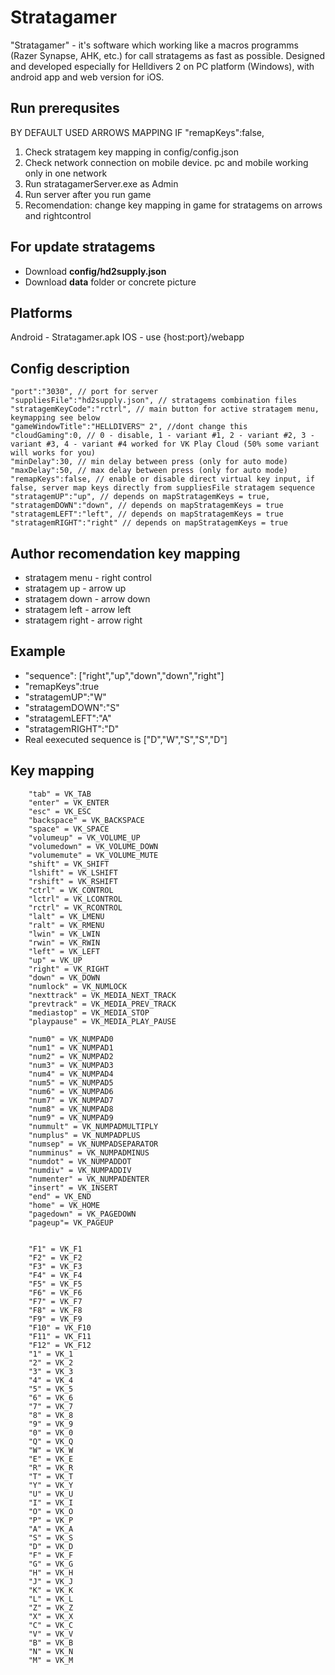 # Stratagamer
"Stratagamer" - it's software which working like a macros programms (Razer Synapse, AHK, etc.) for call stratagems as fast as possible.
Designed and developed especially for Helldivers 2 on PC platform (Windows), with android app and web version for iOS. 

## Run prerequsites

BY DEFAULT USED ARROWS MAPPING IF "remapKeys":false,

1. Check stratagem key mapping in config/config.json
2. Check network connection on mobile device. pc and mobile working only in one network
3. Run stratagamerServer.exe as Admin
4. Run server after you run game
5. Recomendation: change key mapping in game for stratagems on arrows and rightcontrol

## For update stratagems

- Download **config/hd2supply.json**
- Download **data** folder or concrete picture

## Platforms

Android - Stratagamer.apk
IOS - use {host:port}/webapp

## Config description

```
"port":"3030", // port for server
"suppliesFile":"hd2supply.json", // stratagems combination files
"stratagemKeyCode":"rctrl", // main button for active stratagem menu, keymapping see below
"gameWindowTitle":"HELLDIVERS™ 2", //dont change this
"cloudGaming":0, // 0 - disable, 1 - variant #1, 2 - variant #2, 3 - variant #3, 4 - variant #4 worked for VK Play Cloud (50% some variant will works for you)
"minDelay":30, // min delay between press (only for auto mode)
"maxDelay":50, // max delay between press (only for auto mode)
"remapKeys":false, // enable or disable direct virtual key input, if false, server map keys directly from suppliesFile stratagem sequence 
"stratagemUP":"up", // depends on mapStratagemKeys = true, 
"stratagemDOWN":"down", // depends on mapStratagemKeys = true
"stratagemLEFT":"left", // depends on mapStratagemKeys = true
"stratagemRIGHT":"right" // depends on mapStratagemKeys = true
```
## Author recomendation key mapping

- stratagem menu - right control
- stratagem up - arrow up
- stratagem down - arrow down
- stratagem left - arrow left
- stratagem right - arrow right

## Example
- "sequence": ["right","up","down","down","right"]
- "remapKeys":true
- "stratagemUP":"W"
- "stratagemDOWN":"S"
- "stratagemLEFT":"A"
- "stratagemRIGHT":"D"
- Real eexecuted sequence is ["D","W","S","S","D"]

## Key mapping
```
	"tab" = VK_TAB
	"enter" = VK_ENTER
	"esc" = VK_ESC
	"backspace" = VK_BACKSPACE
	"space" = VK_SPACE
	"volumeup" = VK_VOLUME_UP
	"volumedown" = VK_VOLUME_DOWN
	"volumemute" = VK_VOLUME_MUTE
	"shift" = VK_SHIFT
	"lshift" = VK_LSHIFT
	"rshift" = VK_RSHIFT
	"ctrl" = VK_CONTROL
	"lctrl" = VK_LCONTROL
	"rctrl" = VK_RCONTROL
	"lalt" = VK_LMENU
	"ralt" = VK_RMENU
	"lwin" = VK_LWIN
	"rwin" = VK_RWIN
	"left" = VK_LEFT
	"up" = VK_UP
	"right" = VK_RIGHT
	"down" = VK_DOWN
	"numlock" = VK_NUMLOCK
	"nexttrack" = VK_MEDIA_NEXT_TRACK
	"prevtrack" = VK_MEDIA_PREV_TRACK
	"mediastop" = VK_MEDIA_STOP
	"playpause" = VK_MEDIA_PLAY_PAUSE

	"num0" = VK_NUMPAD0
	"num1" = VK_NUMPAD1
	"num2" = VK_NUMPAD2
	"num3" = VK_NUMPAD3
	"num4" = VK_NUMPAD4
	"num5" = VK_NUMPAD5
	"num6" = VK_NUMPAD6
	"num7" = VK_NUMPAD7
	"num8" = VK_NUMPAD8
	"num9" = VK_NUMPAD9
	"nummult" = VK_NUMPADMULTIPLY
	"numplus" = VK_NUMPADPLUS
	"numsep" = VK_NUMPADSEPARATOR 
	"numminus" = VK_NUMPADMINUS 
	"numdot" = VK_NUMPADDOT
	"numdiv" = VK_NUMPADDIV
	"numenter" = VK_NUMPADENTER
	"insert" = VK_INSERT
	"end" = VK_END
	"home" = VK_HOME
	"pagedown" = VK_PAGEDOWN
	"pageup"= VK_PAGEUP


	"F1" = VK_F1
	"F2" = VK_F2
	"F3" = VK_F3
	"F4" = VK_F4
	"F5" = VK_F5
	"F6" = VK_F6
	"F7" = VK_F7
	"F8" = VK_F8
	"F9" = VK_F9
	"F10" = VK_F10
	"F11" = VK_F11
	"F12" = VK_F12
	"1" = VK_1
	"2" = VK_2
	"3" = VK_3
	"4" = VK_4
	"5" = VK_5
	"6" = VK_6
	"7" = VK_7
	"8" = VK_8
	"9" = VK_9
	"0" = VK_0
	"Q" = VK_Q
	"W" = VK_W
	"E" = VK_E
	"R" = VK_R
	"T" = VK_T
	"Y" = VK_Y
	"U" = VK_U
	"I" = VK_I
	"O" = VK_O
	"P" = VK_P
	"A" = VK_A
	"S" = VK_S
	"D" = VK_D
	"F" = VK_F
	"G" = VK_G
	"H" = VK_H
	"J" = VK_J
	"K" = VK_K
	"L" = VK_L
	"Z" = VK_Z
	"X" = VK_X
	"C" = VK_C
	"V" = VK_V
	"B" = VK_B
	"N" = VK_N
	"M" = VK_M
```

